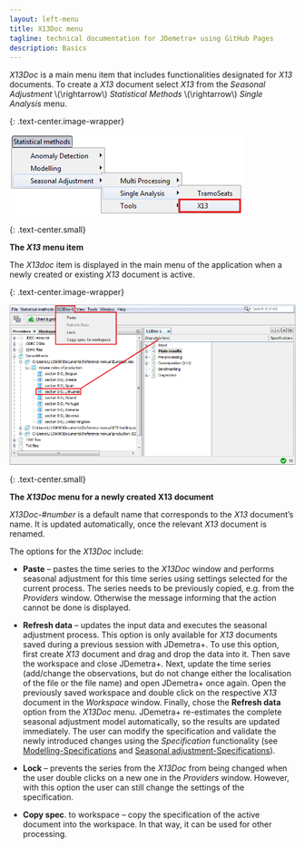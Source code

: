 ```yaml
---
layout: left-menu
title: X13Doc menu
tagline: technical documentation for JDemetra+ using GitHub Pages
description: Basics
---
```


*X13Doc* is a main menu item that includes functionalities designated
for *X13* documents. To create a *X13* document select *X13* from the
*Seasonal Adjustment* \\(\rightarrow\\) *Statistical Methods* \\(\rightarrow\\) *Single Analysis* menu.

{: .text-center.image-wrapper}

![Text](/assets/img/reference-manual/manual/A_Ref55.jpg)

{: .text-center.small}

**The *X13* menu item**

The *X13doc* item is displayed in the main menu of the application when
a newly created or existing *X13* document is active.

{: .text-center.image-wrapper}

![Text](/assets/img/reference-manual/manual/A_Ref56.jpg)

{: .text-center.small}

**The *X13Doc* menu for a newly created X13 document**

*X13Doc-\#number* is a default name that corresponds to the *X13*
document’s name. It is updated automatically, once the relevant *X13*
document is renamed.

The options for the *X13Doc* include:

-   **Paste** – pastes the time series to the *X13Doc* window and
    performs seasonal adjustment for this time series using settings
    selected for the current process. The series needs to be previously
    copied, e.g. from the *Providers* window. Otherwise the message
    informing that the action cannot be done is displayed.

-   **Refresh data** – updates the input data and executes the seasonal
    adjustment process. This option is only available for *X13*
    documents saved during a previous session with JDemetra+. To use
    this option, first create *X13* document and drag and drop the data
    into it. Then save the workspace and close JDemetra+. Next, update
    the time series (add/change the observations, but do not change
    either the localisation of the file or the file name) and open
    JDemetra+ once again. Open the previously saved workspace and double
    click on the respective *X13* document in the *Workspace* window.
    Finally, chose the **Refresh data** option from the *X13Doc* menu.
    JDemetra+ re-estimates the complete seasonal adjustment model
    automatically, so the results are updated immediately. The user can
    modify the specification and validate the newly introduced changes
    using the *Specification* functionality (see [Modelling-Specifications](modelling-specifications.html) and [Seasonal adjustment-Specifications](sa-specifications.html)).

-   **Lock** – prevents the series from the *X13Doc* from being changed
    when the user double clicks on a new one in the *Providers* window.
    However, with this option the user can still change the settings of the specification.

-   **Copy spec**. to workspace – copy the specification of the active
    document into the workspace. In that way, it can be used for other
    processing.